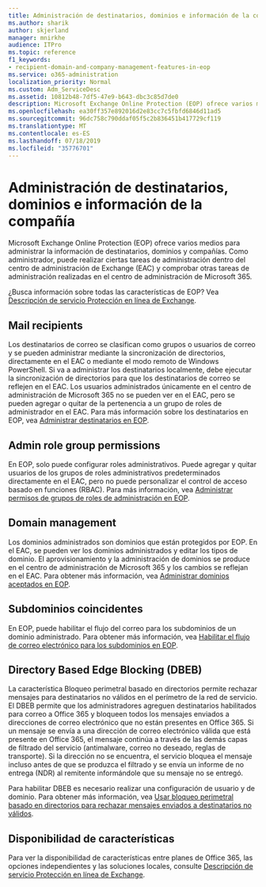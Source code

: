 ```yaml
---
title: Administración de destinatarios, dominios e información de la compañía
ms.author: sharik
author: skjerland
manager: mnirkhe
audience: ITPro
ms.topic: reference
f1_keywords:
- recipient-domain-and-company-management-features-in-eop
ms.service: o365-administration
localization_priority: Normal
ms.custom: Adm_ServiceDesc
ms.assetid: 10812b48-7df5-47e9-b643-dbc3c85d7de0
description: Microsoft Exchange Online Protection (EOP) ofrece varios medios para administrar la información de destinatarios, dominios y compañías. Como administrador, puede realizar ciertas tareas de administración dentro del centro de administración de Exchange (EAC) y comprobar otras tareas de administración realizadas en el centro de administración de Microsoft 365.
ms.openlocfilehash: ea30ff357e892016d2e83cc7c5fbfd6846d11ad5
ms.sourcegitcommit: 96dc758c790ddaf05f5c2b836451b417729cf119
ms.translationtype: MT
ms.contentlocale: es-ES
ms.lasthandoff: 07/18/2019
ms.locfileid: "35776701"
---
```

# <a name="recipient-domain-and-company-management"></a>Administración de destinatarios, dominios e información de la compañía

Microsoft Exchange Online Protection (EOP) ofrece varios medios para administrar la información de destinatarios, dominios y compañías. Como administrador, puede realizar ciertas tareas de administración dentro del centro de administración de Exchange (EAC) y comprobar otras tareas de administración realizadas en el centro de administración de Microsoft 365.
  
¿Busca información sobre todas las características de EOP? Vea [Descripción de servicio Protección en línea de Exchange](exchange-online-protection-service-description.md).
  
## <a name="mail-recipients"></a>Mail recipients
<a name="BKMK_mailrecipients"> </a>

Los destinatarios de correo se clasifican como grupos o usuarios de correo y se pueden administrar mediante la sincronización de directorios, directamente en el EAC o mediante el modo remoto de Windows PowerShell. Si va a administrar los destinatarios localmente, debe ejecutar la sincronización de directorios para que los destinatarios de correo se reflejen en el EAC. Los usuarios administrados únicamente en el centro de administración de Microsoft 365 no se pueden ver en el EAC, pero se pueden agregar o quitar de la pertenencia a un grupo de roles de administrador en el EAC. Para más información sobre los destinatarios en EOP, vea [Administrar destinatarios en EOP](https://go.microsoft.com/fwlink/p/?LinkId=280011).
  
## <a name="admin-role-group-permissions"></a>Admin role group permissions
<a name="BKMK_adminrolegrouppermissions"> </a>

En EOP, solo puede configurar roles administrativos. Puede agregar y quitar usuarios de los grupos de roles administrativos predeterminados directamente en el EAC, pero no puede personalizar el control de acceso basado en funciones (RBAC). Para más información, vea [Administrar permisos de grupos de roles de administración en EOP](https://go.microsoft.com/fwlink/p/?LinkId=282238).
  
## <a name="domain-management"></a>Domain management
<a name="BKMK_domainmanagement"> </a>

Los dominios administrados son dominios que están protegidos por EOP. En el EAC, se pueden ver los dominios administrados y editar los tipos de dominio. El aprovisionamiento y la administración de dominios se produce en el centro de administración de Microsoft 365 y los cambios se reflejan en el EAC. Para obtener más información, vea [Administrar dominios aceptados en EOP](https://go.microsoft.com/fwlink/p/?LinkId=282239).
  
## <a name="match-subdomains"></a>Subdominios coincidentes
<a name="BKMK_EOP_Match_Subdomains"> </a>

En EOP, puede habilitar el flujo del correo para los subdominios de un dominio administrado. Para obtener más información, vea [Habilitar el flujo de correo electrónico para los subdominios en EOP](https://go.microsoft.com/fwlink/p/?LinkId=397213). 
  
## <a name="directory-based-edge-blocking-dbeb"></a>Directory Based Edge Blocking (DBEB)
<a name="BKMK_DBEB"> </a>

La característica Bloqueo perimetral basado en directorios permite rechazar mensajes para destinatarios no válidos en el perímetro de la red de servicio. El DBEB permite que los administradores agreguen destinatarios habilitados para correo a Office 365 y bloqueen todos los mensajes enviados a direcciones de correo electrónico que no están presentes en Office 365. Si un mensaje se envía a una dirección de correo electrónico válida que está presente en Office 365, el mensaje continúa a través de las demás capas de filtrado del servicio (antimalware, correo no deseado, reglas de transporte). Si la dirección no se encuentra, el servicio bloquea el mensaje incluso antes de que se produzca el filtrado y se envía un informe de no entrega (NDR) al remitente informándole que su mensaje no se entregó. 
  
Para habilitar DBEB es necesario realizar una configuración de usuario y de dominio. Para obtener más información, vea [Usar bloqueo perimetral basado en directorios para rechazar mensajes enviados a destinatarios no válidos](https://go.microsoft.com/fwlink/p/?LinkId=390676).
  
## <a name="feature-availability"></a>Disponibilidad de características
<a name="BKMK_DBEB"> </a>

Para ver la disponibilidad de características entre planes de Office 365, las opciones independientes y las soluciones locales, consulte [Descripción de servicio Protección en línea de Exchange](exchange-online-protection-service-description.md).
  

